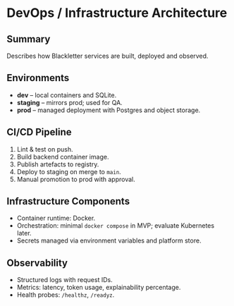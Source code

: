 # DevOps / Infrastructure Architecture

## Summary

Describes how Blackletter services are built, deployed and observed.

## Environments

- **dev** – local containers and SQLite.
- **staging** – mirrors prod; used for QA.
- **prod** – managed deployment with Postgres and object storage.

## CI/CD Pipeline

1. Lint & test on push.
2. Build backend container image.
3. Publish artefacts to registry.
4. Deploy to staging on merge to `main`.
5. Manual promotion to prod with approval.

## Infrastructure Components

- Container runtime: Docker.
- Orchestration: minimal `docker compose` in MVP; evaluate Kubernetes later.
- Secrets managed via environment variables and platform store.

## Observability

- Structured logs with request IDs.
- Metrics: latency, token usage, explainability percentage.
- Health probes: `/healthz`, `/readyz`.

